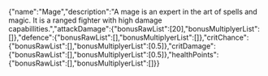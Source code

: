 {"name":"Mage","description":"A mage is an expert in the art of spells and magic. It is a ranged fighter with high damage capabillities.","attackDamage":{"bonusRawList":[20],"bonusMultiplyerList":[]},"defence":{"bonusRawList":[],"bonusMultiplyerList":[]},"critChance":{"bonusRawList":[],"bonusMultiplyerList":[0.5]},"critDamage":{"bonusRawList":[],"bonusMultiplyerList":[0.5]},"healthPoints":{"bonusRawList":[],"bonusMultiplyerList":[]}}